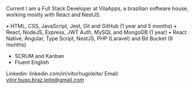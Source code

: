 Current I am a Full Stack Developer at VilaApps, a brazilian software house, working mostly with React and NestJS.

• HTML, CSS, JavaScript, Jest, Git and GitHub (1 year and 5 months)
• React, NodeJS, Express, JWT Auth, MySQL and MongoDB (1 year)
• React Native, Angular, Type Script, NestJS, PHP (Laravel) and Bit Bucket (8 months)
 
- SCRUM and Kanban
- Fluent English 

Linkedin: linkedin.com/in/vitorhugoleite/
Email: vitor.hugo.braz.leite@gmail.com
